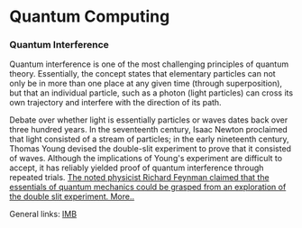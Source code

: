 # Quantum Computing


### Quantum Interference
Quantum interference is one of the most challenging principles of quantum theory. Essentially, the concept states that elementary particles can not only be in more than one place at any given time (through superposition), but that an individual particle, such as a photon (light particles) can cross its own trajectory and interfere with the direction of its path. 

Debate over whether light is essentially particles or waves dates back over three hundred years. In the seventeenth century, Isaac Newton proclaimed that light consisted of a stream of particles; in the early nineteenth century, Thomas Young devised the double-slit experiment to prove that it consisted of waves. Although the implications of Young's experiment are difficult to accept, it has reliably yielded proof of quantum interference through repeated trials. [The noted physicist Richard Feynman claimed that the essentials of quantum mechanics could be grasped from an exploration of the double slit experiment. More..](https://www.techtarget.com/whatis/definition/quantum-interference)

General links:
[IMB](https://www.ibm.com/topics/quantum-computing)
